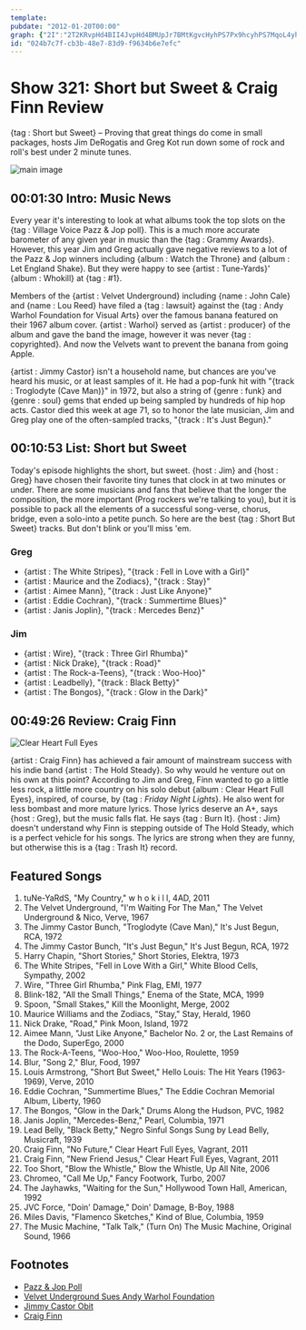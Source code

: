 ```yaml
---
template: 
pubdate: "2012-01-20T00:00"
graph: {"2I":"2T2KRvpHd4BII4JvpHd4BMUpJr7BMtKgvcHyhPS7Px9hcyhPS7MqoL4yhPS7BIAvzMqoL4BIAvzPx9hcBIAvze4hwk5nUm4BIAvzKgvcHjqUFA2v5PwBFxuT2v5PwDkkEA2v5PwBLO2y2v5PwBIx7c","I5":"X6cfdc00J4BHm1Gc00J4YxuNyxgEkdStPHGnSk4jUQ0TEejGuP9F35xBJPt9cfs6XuRDYx9VyfFn1XuL1EAfkv8ZAOFEOzunBGHEBE2TLSJi9EOaJPdnpcM8","2AE":"mBqBCrgYPNBB56qmBqBCBB56qBQsAMBB56qgMit6BHm1GgMit6BQsAMX6cfd"}
id: "024b7c7f-cb3b-48e7-83d9-f9634b6e7efc"
---
```






# Show 321: Short but Sweet & Craig Finn Review

{tag : Short but Sweet} – Proving that great things do come in small packages, hosts Jim DeRogatis and Greg Kot run down some of rock and roll's best under 2 minute tunes.

![main image](https://static.soundopinions.org/images/2012/shortbutsweet.jpg)



## 00:01:30 Intro: Music News

Every year it's interesting to look at what albums took the top slots on the {tag : Village Voice Pazz & Jop poll}. This is a much more accurate barometer of any given year in music than the {tag : Grammy Awards}. However, this year Jim and Greg actually gave negative reviews to a lot of the Pazz & Jop winners including {album : Watch the Throne} and {album : Let England Shake}. But they were happy to see {artist : Tune-Yards}' {album : Whokill} at {tag : #1}.

Members of the {artist : Velvet Underground} including {name : John Cale} and {name : Lou Reed} have filed a {tag : lawsuit} against the {tag : Andy Warhol Foundation for Visual Arts} over the famous banana featured on their 1967 album cover. {artist : Warhol} served as {artist : producer} of the album and gave the band the image, however it was never {tag : copyrighted}. And now the Velvets want to prevent the banana from going Apple.

{artist : Jimmy Castor} isn't a household name, but chances are you've heard his music, or at least samples of it. He had a pop-funk hit with "{track : Troglodyte (Cave Man)}" in 1972, but also a string of {genre : funk} and {genre : soul} gems that ended up being sampled by hundreds of hip hop acts. Castor died this week at age 71, so to honor the late musician, Jim and Greg play one of the often-sampled tracks, "{track : It's Just Begun}."



## 00:10:53 List: Short but Sweet

Today's episode highlights the short, but sweet. {host : Jim} and {host : Greg} have chosen their favorite tiny tunes that clock in at two minutes or under. There are some musicians and fans that believe that the longer the composition, the more important (Prog rockers we're talking to you), but it is possible to pack all the elements of a successful song-verse, chorus, bridge, even a solo-into a petite punch. So here are the best {tag : Short But Sweet} tracks. But don't blink or you'll miss 'em.


### Greg

- {artist : The White Stripes}, "{track : Fell in Love with a Girl}"
- {artist : Maurice and the Zodiacs}, "{track : Stay}"
- {artist : Aimee Mann}, "{track : Just Like Anyone}"
- {artist : Eddie Cochran}, "{track : Summertime Blues}"
- {artist : Janis Joplin}, "{track : Mercedes Benz}"


### Jim

- {artist : Wire}, "{track : Three Girl Rhumba}"
- {artist : Nick Drake}, "{track : Road}"
- {artist : The Rock-a-Teens}, "{track : Woo-Hoo}"
- {artist : Leadbelly}, "{track : Black Betty}"
- {artist : The Bongos}, "{track : Glow in the Dark}"



## 00:49:26 Review: Craig Finn

![Clear Heart Full Eyes](https://static.soundopinions.org/assets/321/2AE0.jpg)

{artist : Craig Finn} has achieved a fair amount of mainstream success with his indie band {artist : The Hold Steady}. So why would he venture out on his own at this point? According to Jim and Greg, Finn wanted to go a little less rock, a little more country on his solo debut {album : Clear Heart Full Eyes}, inspired, of course, by {tag : *Friday Night Lights*}. He also went for less bombast and more mature lyrics. Those lyrics deserve an A+, says {host : Greg}, but the music falls flat. He says {tag : Burn It}. {host : Jim} doesn't understand why Finn is stepping outside of The Hold Steady, which is a perfect vehicle for his songs. The lyrics are strong when they are funny, but otherwise this is a {tag : Trash It} record.



## Featured Songs

1. tuNe-YaRdS, "My Country," w h o k i l l, 4AD, 2011
2. The Velvet Underground, "I'm Waiting For The Man," The Velvet Underground & Nico, Verve, 1967
3. The Jimmy Castor Bunch, "Troglodyte (Cave Man)," It's Just Begun, RCA, 1972
4. The Jimmy Castor Bunch, "It's Just Begun," It's Just Begun, RCA, 1972
5. Harry Chapin, "Short Stories," Short Stories, Elektra, 1973
6. The White Stripes, "Fell in Love With a Girl," White Blood Cells, Sympathy, 2002
7. Wire, "Three Girl Rhumba," Pink Flag, EMI, 1977
8. Blink-182, "All the Small Things," Enema of the State, MCA, 1999
9. Spoon, "Small Stakes," Kill the Moonlight, Merge, 2002
10. Maurice Williams and the Zodiacs, "Stay," Stay, Herald, 1960
11. Nick Drake, "Road," Pink Moon, Island, 1972
12. Aimee Mann, "Just Like Anyone," Bachelor No. 2 or, the Last Remains of the Dodo, SuperEgo, 2000
13. The Rock-A-Teens, "Woo-Hoo," Woo-Hoo, Roulette, 1959
14. Blur, "Song 2," Blur, Food, 1997
15. Louis Armstrong, "Short But Sweet," Hello Louis: The Hit Years (1963-1969), Verve, 2010
16. Eddie Cochran, "Summertime Blues," The Eddie Cochran Memorial Album, Liberty, 1960
17. The Bongos, "Glow in the Dark," Drums Along the Hudson, PVC, 1982
18. Janis Joplin, "Mercedes-Benz," Pearl, Columbia, 1971
19. Lead Belly, "Black Betty," Negro Sinful Songs Sung by Lead Belly, Musicraft, 1939
20. Craig Finn, "No Future," Clear Heart Full Eyes, Vagrant, 2011
21. Craig Finn, "New Friend Jesus," Clear Heart Full Eyes, Vagrant, 2011
22. Too Short, "Blow the Whistle," Blow the Whistle, Up All Nite, 2006
23. Chromeo, "Call Me Up," Fancy Footwork, Turbo, 2007
24. The Jayhawks, "Waiting for the Sun," Hollywood Town Hall, American, 1992
25. JVC Force, "Doin' Damage," Doin' Damage, B-Boy, 1988
26. Miles Davis, "Flamenco Sketches," Kind of Blue, Columbia, 1959
27. The Music Machine, "Talk Talk," (Turn On) The Music Machine, Original Sound, 1966



## Footnotes

- [Pazz & Jop Poll](http://www.villagevoice.com/pazznjop)
- [Velvet Underground Sues Andy Warhol Foundation](http://www.hollywoodreporter.com/thr-esq/velvet-underground-andy-warhol-bananas-280603)
- [Jimmy Castor Obit](http://www.nytimes.com/2012/01/18/arts/music/jimmy-castor-musician-who-mastered-many-genres-dies-at-71.html?_r=0)
- [Craig Finn](http://steadycraig.tumblr.com/)